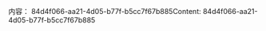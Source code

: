 <span data-ttu-id="0f432-101">内容： 84d4f066-aa21-4d05-b77f-b5cc7f67b885</span><span class="sxs-lookup"><span data-stu-id="0f432-101">Content: 84d4f066-aa21-4d05-b77f-b5cc7f67b885</span></span>